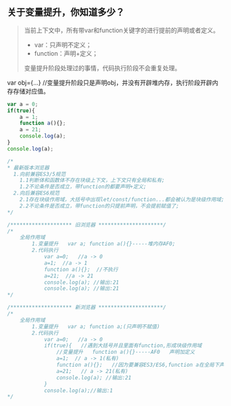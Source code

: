 ## 关于变量提升，你知道多少？

> 当前上下文中，所有带var和function关键字的进行提前的声明或者定义。
>
> - var：只声明不定义；
> - function：声明+定义；
>
> 变量提升阶段处理过的事情，代码执行阶段不会重复处理。

var obj={...}   //变量提升阶段只是声明obj，并没有开辟堆内存，执行阶段开辟内存存储对应值。



```javascript
var a = 0;
if(true){
    a = 1;
    function a(){};
    a = 21;
    console.log(a);
}
console.log(a);

/*
* 最新版本浏览器
  1.向前兼容ES3/5规范
  	1.1判断体和函数体不存在块级上下文，上下文只有全局和私有;
  	1.2不论条件是否成立，带function的都要声明+定义;
  2.向后兼容ES6规范
  	2.1存在块级作用域，大括号中出现let/const/function...都会被认为是块级作用域;
  	2.2不论条件是否成立，带function的只提前声明，不会提前赋值了;
*/

/******************** 旧浏览器 *********************/
/*
	全局作用域
		1.变量提升   var a; function a(){}-----堆内存AF0;
		2.代码执行
			var a=0;   //a -> 0
			a=1;  //a -> 1
			function a(){};  //不执行
			a=21;  //a -> 21
			console.log(a); //输出:21
			console.log(a); //输出:21
*/

/******************** 新浏览器 *********************/
/*
	全局作用域
		1.变量提升   var a; function a;(只声明不赋值)
		2.代码执行
			var a=0;   //a -> 0
			if(true){   //遇到大括号并且里面有function,形成块级作用域
				//变量提升   function a(){}-----AF0   声明加定义
				a=1;  // a -> 1(私有)
				function a(){};   //因为要兼容ES3/ES6,function a在全局下声明过，在私有也处理过，遇到此行代码私有下不再处理，但是浏览器会把当前之前所有对a的操作都映射给全局一份，以此兼容ES3,但是它后面的代码和全局没有任何关系了！  此时全局a->1
				a=21;   // a -> 21(私有)
				console.log(a); //输出:21
			}
			console.log(a);//输出:1
*/
```

